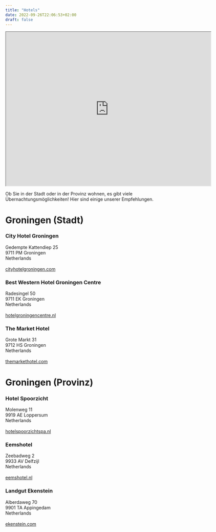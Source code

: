 ```yaml
---
title: "Hotels"
date: 2022-09-26T22:06:53+02:00
draft: false
---
```


<iframe src="https://www.google.com/maps/d/u/0/embed?mid=1cI-A2JbfgCQ5K100wCcERvE9fKmSLcQ&ehbc=2E312F" width="640" height="480"></iframe>

Ob Sie in der Stadt oder in der Provinz wohnen, es gibt viele Übernachtungsmöglichkeiten! Hier sind einige unserer Empfehlungen.

<h1>Groningen (Stadt)</h1>

<h3>City Hotel Groningen</h3>

Gedempte Kattendiep 25<br />
9711 PM Groningen<br />
Netherlands<br />
<br />
<a href="https://www.cityhotelgroningen.com/de/">cityhotelgroningen.com</a>

<h3>Best Western Hotel Groningen Centre</h3>

Radesingel 50<br />
9711 EK Groningen<br />
Netherlands<br />
<br />
<a href="https://hotelgroningencentre.nl/de/">hotelgroningencentre.nl</a>

<h3>The Market Hotel</h3>

Grote Markt 31<br />
9712 HS Groningen<br />
Netherlands<br />
<br />
<a href="https://themarkethotel.de/">themarkethotel.com</a>

<h1>Groningen (Provinz)</h1>

<h3>Hotel Spoorzicht</h3>

Molenweg 11<br />
9919 AE Loppersum<br />
Netherlands<br />
<br />
<a href="https://www.hotelspoorzichtspa.nl/">hotelspoorzichtspa.nl</a>

<h3>Eemshotel</h3>

Zeebadweg 2<br />
9933 AV Delfzijl<br />
Netherlands<br />
<br />
<a href="https://www.eemshotel.nl/de/">eemshotel.nl</a>

<h3>Landgut Ekenstein</h3>

Alberdaweg 70<br />
9901 TA Appingedam<br />
Netherlands<br />
<br />
<a href="https://www.ekenstein.com/de/hotel/">ekenstein.com</a>
